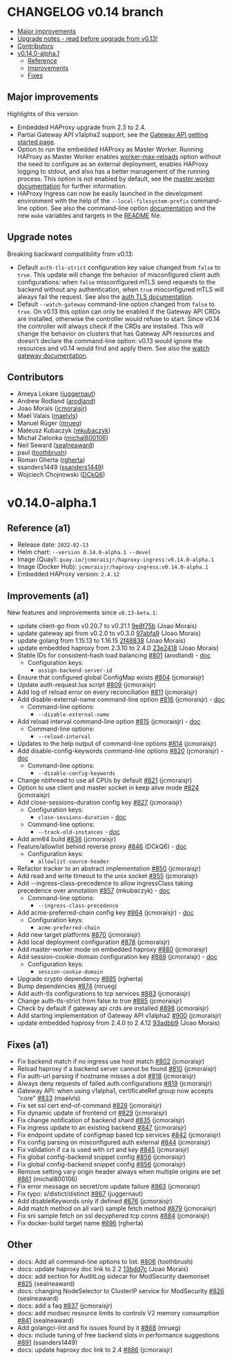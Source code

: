 # CHANGELOG v0.14 branch

* [Major improvements](#major-improvements)
* [Upgrade notes - read before upgrade from v0.13!](#upgrade-notes)
* [Contributors](#contributors)
* [v0.14.0-alpha.1](#v0140-alpha1)
  * [Reference](#reference-a1)
  * [Improvements](#improvements-a1)
  * [Fixes](#fixes-a1)

## Major improvements

Highlights of this version

* Embedded HAProxy upgrade from 2.3 to 2.4.
* Partial Gateway API v1alpha2 support, see the [Gateway API getting started page](https://haproxy-ingress.github.io/v0.14/docs/configuration/gateway-api/).
* Option to run the embedded HAProxy as Master Worker. Running HAProxy as Master Worker enables [worker-max-reloads](https://haproxy-ingress.github.io/v0.14/docs/configuration/keys/#master-worker) option without the need to configure as an external deployment, enables HAProxy logging to stdout, and also has a better management of the running process. This option is not enabled by default, see the [master worker documentation](https://haproxy-ingress.github.io/v0.14/docs/configuration/command-line/#master-worker) for further information.
* HAProxy Ingress can now be easily launched in the development environment with the help of the `--local-filesystem-prefix` command-line option. See also the command-line option [documentation](https://haproxy-ingress.github.io/v0.14/docs/configuration/command-line/#local-filesystem-prefix) and the new `make` variables and targets in the [README](https://github.com/jcmoraisjr/haproxy-ingress/#develop-haproxy-ingress) file.

## Upgrade notes

Breaking backward compatibility from v0.13:

* Default `auth-tls-strict` configuration key value changed from `false` to `true`. This update will change the behavior of misconfigured client auth configurations: when `false` misconfigured mTLS send requests to the backend without any authentication, when `true` misconfigured mTLS will always fail the request. See also the [auth TLS documentation](https://haproxy-ingress.github.io/v0.14/docs/configuration/keys/#auth-tls).
* Default `--watch-gateway` command-line option changed from `false` to `true`. On v0.13 this option can only be enabled if the Gateway API CRDs are installed, otherwise the controller would refuse to start. Since v0.14 the controller will always check if the CRDs are installed. This will change the behavior on clusters that has Gateway API resources and doesn't declare the command-line option: v0.13 would ignore the resources and v0.14 would find and apply them. See also the [watch gateway documentation](https://haproxy-ingress.github.io/v0.14/docs/configuration/command-line/#watch-gateway).

## Contributors

* Ameya Lokare ([juggernaut](https://github.com/juggernaut))
* Andrew Rodland ([arodland](https://github.com/arodland))
* Joao Morais ([jcmoraisjr](https://github.com/jcmoraisjr))
* Maël Valais ([maelvls](https://github.com/maelvls))
* Manuel Rüger ([mrueg](https://github.com/mrueg))
* Mateusz Kubaczyk ([mkubaczyk](https://github.com/mkubaczyk))
* Michał Zielonka ([michal800106](https://github.com/michal800106))
* Neil Seward ([sealneaward](https://github.com/sealneaward))
* paul ([toothbrush](https://github.com/toothbrush))
* Roman Gherta ([rgherta](https://github.com/rgherta))
* ssanders1449 ([ssanders1449](https://github.com/ssanders1449))
* Wojciech Chojnowski ([DCkQ6](https://github.com/DCkQ6))

# v0.14.0-alpha.1

## Reference (a1)

* Release date: `2022-02-13`
* Helm chart: `--version 0.14.0-alpha.1 --devel`
* Image (Quay): `quay.io/jcmoraisjr/haproxy-ingress:v0.14.0-alpha.1`
* Image (Docker Hub): `jcmoraisjr/haproxy-ingress:v0.14.0-alpha.1`
* Embedded HAProxy version: `2.4.12`

## Improvements (a1)

New features and improvements since `v0.13-beta.1`:

* update client-go from v0.20.7 to v0.21.1 [9e8f75b](https://github.com/jcmoraisjr/haproxy-ingress/commit/9e8f75b6d549cf0be89beb1be1cb14179fd0a8a7) (Joao Morais)
* update gateway api from v0.2.0 to v0.3.0 [97abfa9](https://github.com/jcmoraisjr/haproxy-ingress/commit/97abfa99954a892cc89af929570134f296f836a5) (Joao Morais)
* update golang from 1.15.13 to 1.16.15 [2f48838](https://github.com/jcmoraisjr/haproxy-ingress/commit/2f48838526ddcfea68f6013dc0c34a13a2e0700e) (Joao Morais)
* update embedded haproxy from 2.3.10 to 2.4.0 [23e2418](https://github.com/jcmoraisjr/haproxy-ingress/commit/23e24182b243020976a5582af655c76f3d4fa6a5) (Joao Morais)
* Stable IDs for consistent-hash load balancing [#801](https://github.com/jcmoraisjr/haproxy-ingress/pull/801) (arodland) - [doc](https://haproxy-ingress.github.io/v0.14/docs/configuration/keys/#backend-server-id)
  * Configuration keys:
    * `assign-backend-server-id`
* Ensure that configured global ConfigMap exists [#804](https://github.com/jcmoraisjr/haproxy-ingress/pull/804) (jcmoraisjr)
* Update auth-request.lua script [#809](https://github.com/jcmoraisjr/haproxy-ingress/pull/809) (jcmoraisjr)
* Add log of reload error on every reconciliation [#811](https://github.com/jcmoraisjr/haproxy-ingress/pull/811) (jcmoraisjr)
* Add disable-external-name command-line option [#816](https://github.com/jcmoraisjr/haproxy-ingress/pull/816) (jcmoraisjr) - [doc](https://haproxy-ingress.github.io/v0.14/docs/configuration/command-line/#disable-external-name)
  * Command-line options:
    * `--disable-external-name`
* Add reload interval command-line option [#815](https://github.com/jcmoraisjr/haproxy-ingress/pull/815) (jcmoraisjr) - [doc](https://haproxy-ingress.github.io/v0.14/docs/configuration/command-line/#reload-interval)
  * Command-line options:
    * `--reload-interval`
* Updates to the help output of command-line options [#814](https://github.com/jcmoraisjr/haproxy-ingress/pull/814) (jcmoraisjr)
* Add disable-config-keywords command-line options [#820](https://github.com/jcmoraisjr/haproxy-ingress/pull/820) (jcmoraisjr) - [doc](https://haproxy-ingress.github.io/v0.14/docs/configuration/command-line/#disable-config-keywords)
  * Command-line options:
    * `--disable-config-keywords`
* Change nbthread to use all CPUs by default [#821](https://github.com/jcmoraisjr/haproxy-ingress/pull/821) (jcmoraisjr)
* Option to use client and master socket in keep alive mode [#824](https://github.com/jcmoraisjr/haproxy-ingress/pull/824) (jcmoraisjr)
* Add close-sessions-duration config key [#827](https://github.com/jcmoraisjr/haproxy-ingress/pull/827) (jcmoraisjr)
  * Configuration keys:
    * `close-sessions-duration` - [doc](https://haproxy-ingress.github.io/v0.14/docs/configuration/keys/#close-sessions-duration)
  * Command-line options:
    * `--track-old-instances` - [doc](https://haproxy-ingress.github.io/v0.14/docs/configuration/command-line/#track-old-instances)
* Add arm64 build [#836](https://github.com/jcmoraisjr/haproxy-ingress/pull/836) (jcmoraisjr)
* Feature/allowlist behind reverse proxy [#846](https://github.com/jcmoraisjr/haproxy-ingress/pull/846) (DCkQ6) - [doc](https://haproxy-ingress.github.io/v0.14/docs/configuration/keys/#allowlist)
  * Configuration keys:
    * `allowlist-source-header`
* Refactor tracker to an abstract implementation [#850](https://github.com/jcmoraisjr/haproxy-ingress/pull/850) (jcmoraisjr)
* Add read and write timeout to the unix socket [#855](https://github.com/jcmoraisjr/haproxy-ingress/pull/855) (jcmoraisjr)
* Add --ingress-class-precedence to allow IngressClass taking precedence over annotation [#857](https://github.com/jcmoraisjr/haproxy-ingress/pull/857) (mkubaczyk) - [doc](https://haproxy-ingress.github.io/v0.14/docs/configuration/command-line/#ingress-class)
  * Command-line options:
    * `--ingress-class-precedence`
* Add acme-preferred-chain config key [#864](https://github.com/jcmoraisjr/haproxy-ingress/pull/864) (jcmoraisjr) - [doc](https://haproxy-ingress.github.io/v0.14/docs/configuration/keys/#acme)
  * Configuration keys:
    * `acme-preferred-chain`
* Add new target platforms [#870](https://github.com/jcmoraisjr/haproxy-ingress/pull/870) (jcmoraisjr)
* Add local deployment configuration [#878](https://github.com/jcmoraisjr/haproxy-ingress/pull/878) (jcmoraisjr)
* Add master-worker mode on embedded haproxy [#880](https://github.com/jcmoraisjr/haproxy-ingress/pull/880) (jcmoraisjr)
* Add session-cookie-domain configuration key [#889](https://github.com/jcmoraisjr/haproxy-ingress/pull/889) (jcmoraisjr) - [doc](https://haproxy-ingress.github.io/v0.14/docs/configuration/keys/#affinity)
  * Configuration keys:
    * `session-cookie-domain`
* Upgrade crypto dependency [#895](https://github.com/jcmoraisjr/haproxy-ingress/pull/895) (rgherta)
* Bump dependencies [#874](https://github.com/jcmoraisjr/haproxy-ingress/pull/874) (mrueg)
* Add auth-tls configurations to tcp services [#883](https://github.com/jcmoraisjr/haproxy-ingress/pull/883) (jcmoraisjr)
* Change auth-tls-strict from false to true [#885](https://github.com/jcmoraisjr/haproxy-ingress/pull/885) (jcmoraisjr)
* Check by default if gateway api crds are installed [#898](https://github.com/jcmoraisjr/haproxy-ingress/pull/898) (jcmoraisjr)
* Add starting implementation of Gateway API v1alpha2 [#900](https://github.com/jcmoraisjr/haproxy-ingress/pull/900) (jcmoraisjr)
* update embedded haproxy from 2.4.0 to 2.4.12 [93adbb9](https://github.com/jcmoraisjr/haproxy-ingress/commit/93adbb9f58be8913dd4967b1f364743682871b1a) (Joao Morais)

## Fixes (a1)

* Fix backend match if no ingress use host match [#802](https://github.com/jcmoraisjr/haproxy-ingress/pull/802) (jcmoraisjr)
* Reload haproxy if a backend server cannot be found [#810](https://github.com/jcmoraisjr/haproxy-ingress/pull/810) (jcmoraisjr)
* Fix auth-url parsing if hostname misses a dot [#818](https://github.com/jcmoraisjr/haproxy-ingress/pull/818) (jcmoraisjr)
* Always deny requests of failed auth configurations [#819](https://github.com/jcmoraisjr/haproxy-ingress/pull/819) (jcmoraisjr)
* Gateway API: when using v1alpha1, certificateRef.group now accepts "core" [#833](https://github.com/jcmoraisjr/haproxy-ingress/pull/833) (maelvls)
* Fix set ssl cert end-of-command [#828](https://github.com/jcmoraisjr/haproxy-ingress/pull/828) (jcmoraisjr)
* Fix dynamic update of frontend crt [#829](https://github.com/jcmoraisjr/haproxy-ingress/pull/829) (jcmoraisjr)
* Fix change notification of backend shard [#835](https://github.com/jcmoraisjr/haproxy-ingress/pull/835) (jcmoraisjr)
* Fix ingress update to an existing backend [#847](https://github.com/jcmoraisjr/haproxy-ingress/pull/847) (jcmoraisjr)
* Fix endpoint update of configmap based tcp services [#842](https://github.com/jcmoraisjr/haproxy-ingress/pull/842) (jcmoraisjr)
* Fix config parsing on misconfigured auth external [#844](https://github.com/jcmoraisjr/haproxy-ingress/pull/844) (jcmoraisjr)
* Fix validation if ca is used with crt and key [#845](https://github.com/jcmoraisjr/haproxy-ingress/pull/845) (jcmoraisjr)
* Fix global config-backend snippet config [#856](https://github.com/jcmoraisjr/haproxy-ingress/pull/856) (jcmoraisjr)
* Fix global config-backend snippet config [#856](https://github.com/jcmoraisjr/haproxy-ingress/pull/856) (jcmoraisjr)
* Remove setting vary origin header always when multiple origins are set [#861](https://github.com/jcmoraisjr/haproxy-ingress/pull/861) (michal800106)
* Fix error message on secret/cm update failure [#863](https://github.com/jcmoraisjr/haproxy-ingress/pull/863) (jcmoraisjr)
* Fix typo: s/distict/distinct [#867](https://github.com/jcmoraisjr/haproxy-ingress/pull/867) (juggernaut)
* Add disableKeywords only if defined [#876](https://github.com/jcmoraisjr/haproxy-ingress/pull/876) (jcmoraisjr)
* Add match method on all var() sample fetch method [#879](https://github.com/jcmoraisjr/haproxy-ingress/pull/879) (jcmoraisjr)
* Fix sni sample fetch on ssl decyphered tcp conns [#884](https://github.com/jcmoraisjr/haproxy-ingress/pull/884) (jcmoraisjr)
* Fix docker-build target name [#896](https://github.com/jcmoraisjr/haproxy-ingress/pull/896) (rgherta)

## Other

* docs: Add all command-line options to list. [#806](https://github.com/jcmoraisjr/haproxy-ingress/pull/806) (toothbrush)
* docs: update haproxy doc link to 2.2 [13bdd7c](https://github.com/jcmoraisjr/haproxy-ingress/commit/13bdd7cdb4e5ef9b0a14de8eee79e0b30b1a374e) (Joao Morais)
* docs: add section for AuditLog sidecar for ModSecurity daemonset [#825](https://github.com/jcmoraisjr/haproxy-ingress/pull/825) (sealneaward)
* docs: changing NodeSelector to ClusterIP service for ModSecurity [#826](https://github.com/jcmoraisjr/haproxy-ingress/pull/826) (sealneaward)
* docs: add a faq [#837](https://github.com/jcmoraisjr/haproxy-ingress/pull/837) (jcmoraisjr)
* docs: add modsec resource limits to controls V2 memory consumption [#841](https://github.com/jcmoraisjr/haproxy-ingress/pull/841) (sealneaward)
* Add golangci-lint and fix issues found by it [#868](https://github.com/jcmoraisjr/haproxy-ingress/pull/868) (mrueg)
* docs: include tuning of free backend slots in performance suggestions [#891](https://github.com/jcmoraisjr/haproxy-ingress/pull/891) (ssanders1449)
* docs: update haproxy doc link to 2.4 [#886](https://github.com/jcmoraisjr/haproxy-ingress/pull/886) (jcmoraisjr)
